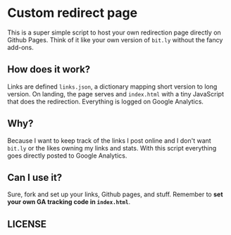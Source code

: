# Custom redirect page

This is a super simple script to host your own redirection page directly on Github Pages.
Think of it like your own version of `bit.ly` without the fancy add-ons.

## How does it work?

Links are defined `links.json`, a dictionary mapping short version to long version. On landing, the page serves and `index.html` with a tiny JavaScript that does the redirection. Everything is logged on Google Analytics.

## Why?

Because I want to keep track of the links I post online and I don't want `bit.ly` or the likes owning my links and stats.
With this script everything goes directly posted to Google Analytics.

## Can I use it?

Sure, fork and set up your links, Github pages, and stuff. Remember to **set your own GA tracking code in `index.html`**.

## LICENSE



